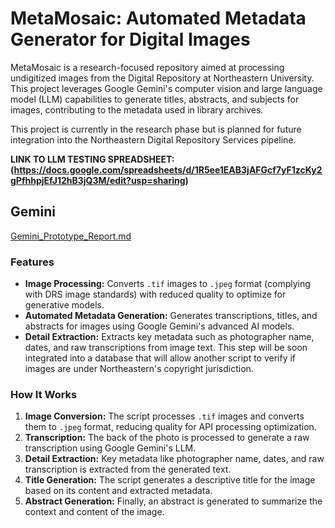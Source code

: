 # MetaMosaic: Automated Metadata Generator for Digital Images

MetaMosaic is a research-focused repository aimed at processing undigitized images from the Digital Repository at Northeastern University. This project leverages Google Gemini's computer vision and large language model (LLM) capabilities to generate titles, abstracts, and subjects for images, contributing to the metadata used in library archives.

This project is currently in the research phase but is planned for future integration into the Northeastern Digital Repository Services pipeline.

**LINK TO LLM TESTING SPREADSHEET: (https://docs.google.com/spreadsheets/d/1R5ee1EAB3jAFGcf7yF1zcKy2gPfhhpjEfJ12hB3jQ3M/edit?usp=sharing)**

## Gemini 
[Gemini_Prototype_Report.md](Gemini_Prototype_Report.md)
### Features

- **Image Processing:** Converts `.tif` images to `.jpeg` format (complying with DRS image standards) with reduced quality to optimize for generative models.
- **Automated Metadata Generation:** Generates transcriptions, titles, and abstracts for images using Google Gemini's advanced AI models.
- **Detail Extraction:** Extracts key metadata such as photographer name, dates, and raw transcriptions from image text. This step will be soon integrated into a database that will allow another script to verify if images are under Northeastern's copyright jurisdiction. 

### How It Works

1. **Image Conversion:** The script processes `.tif` images and converts them to `.jpeg` format, reducing quality for API processing optimization.
2. **Transcription:** The back of the photo is processed to generate a raw transcription using Google Gemini's LLM.
3. **Detail Extraction:** Key metadata like photographer name, dates, and raw transcription is extracted from the generated text.
4. **Title Generation:** The script generates a descriptive title for the image based on its content and extracted metadata.
5. **Abstract Generation:** Finally, an abstract is generated to summarize the context and content of the image.


